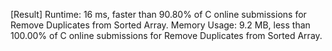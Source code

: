 [Result]
Runtime: 16 ms, faster than 90.80% of C online submissions for Remove Duplicates from Sorted Array.
Memory Usage: 9.2 MB, less than 100.00% of C online submissions for Remove Duplicates from Sorted Array.